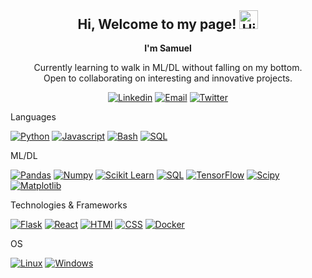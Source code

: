 <h2 align="center" style="margin-top: 0px;">Hi, Welcome to my page! <img width="30" src="https://github-production-user-asset-6210df.s3.amazonaws.com/24524555/238178097-766d336d-b87d-44ba-807c-c51de2bc6b4d.gif" alt="Hi" align="top-center" /> </h2>

<p fontsize="30%" align="center" style="margin-top: 0px;"><b>I'm Samuel</b></p>
<p align="center" style="margin-top: 0px;">Currently learning to walk in ML/DL without falling on my bottom. <br>
Open to collaborating on interesting and innovative projects.</p>

<div align="center" >
  
[![Linkedin](https://img.shields.io/badge/LinkedIn-0077B5?style=for-the-badge&logo=linkedin&logoColor=white)](https://www.linkedin.com/in/samuel-oshio/) [![Email](https://img.shields.io/badge/Gmail-D14836?style=for-the-badge&logo=gmail&logoColor=white)](mailto:samueloshio5@gmail.com) [![Twitter](https://img.shields.io/badge/Twitter-1DA1F2?style=for-the-badge&logo=twitter&logoColor=white)](https://twitter.com/samueloshio)

</div>

<p style="margin-top: 0px;">Languages </p>

<div align="left" >
  
[![Python](https://img.shields.io/badge/Python-FFD43B?style=for-the-badge&logo=python&logoColor=blue)](https://github.com/samueloshio) [![Javascript](https://img.shields.io/badge/JavaScript-323330?style=for-the-badge&logo=javascript&logoColor=F7DF1E)](https://github.com/samueloshio) [![Bash](https://img.shields.io/badge/Shell_Script-121011?style=for-the-badge&logo=gnu-bash&logoColor=white)](https://github.com/samueloshio) [![SQL](https://img.shields.io/badge/SQL-323330?style=for-the-badge&logo=mysql&logoColor=white)](https://github.com/samueloshio)

</div>

<a href="https://github.com/samueloshio"></a><p font-style="b" style="margin-top: 0px;">ML/DL </p>

<div align="left" >
  
[![Pandas](https://img.shields.io/badge/Pandas-2C2D72?style=for-the-badge&logo=pandas&logoColor=white)](https://github.com/samueloshio) [![Numpy](https://img.shields.io/badge/Numpy-777BB4?style=for-the-badge&logo=numpy&logoColor=white)](https://github.com/samueloshio) [![Scikit Learn](https://img.shields.io/badge/scikit_learn-F7931E?style=for-the-badge&logo=scikit-learn&logoColor=white)](https://github.com/samueloshio) [![SQL](https://img.shields.io/badge/SQL-005C84?style=for-the-badge&logo=mysql&logoColor=white)](https://github.com/samueloshio) [![TensorFlow](https://img.shields.io/badge/TensorFlow-FF6F00?style=for-the-badge&logo=TensorFlow&logoColor=white)](https://github.com/samueloshio) [![Scipy](https://img.shields.io/badge/SciPy-654FF0?style=for-the-badge&logo=SciPy&logoColor=white)](https://github.com/samueloshio) [![Matplotlib](https://img.shields.io/badge/Matplotlib-239120?style=for-the-badge&logo=plotly&logoColor=white)](https://github.com/samueloshio)

</div>

<a href="https://github.com/samueloshio"></a><p font-style="b" style="margin-top: 0px;">Technologies & Frameworks </p>

<div align="left" >
  
[![Flask](https://img.shields.io/badge/Flask-000000?style=for-the-badge&logo=flask&logoColor=white)](https://github.com/samueloshio) [![React](https://img.shields.io/badge/React-20232A?style=for-the-badge&logo=react&logoColor=61DAFB)](https://github.com/samueloshio) [![HTMl](https://img.shields.io/badge/HTML-E34F26?style=for-the-badge&logo=html5&logoColor=white)](https://github.com/samueloshio) [![CSS](https://img.shields.io/badge/CSS-1572B6?style=for-the-badge&logo=css3&logoColor=white)](https://github.com/samueloshio) [![Docker](https://img.shields.io/badge/Docker-2CA5E0?style=for-the-badge&logo=docker&logoColor=white)](https://github.com/samueloshio)

</div>

<a href="https://github.com/samueloshio"></a><p font-style="b" style="margin-top: 0px;">OS </p>

<div align="left" >
  
[![Linux](https://img.shields.io/badge/Linux-FCC624?style=for-the-badge&logo=linux&logoColor=black)](https://github.com/samueloshio) [![Windows](https://img.shields.io/badge/Windows-0078D6?style=for-the-badge&logo=windows&logoColor=white)](https://github.com/samueloshio) 

</div>
